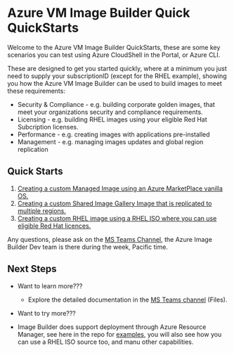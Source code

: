 # Azure VM Image Builder Quick QuickStarts

Welcome to the Azure VM Image Builder QuickStarts, these are some key scenarios you can test using Azure CloudShell in the Portal, or Azure CLI.

These are designed to get you started quickly, where at a minimum you just need to supply your subscriptionID (except for the RHEL example), showing you how the Azure VM Image Builder can be used to build images to meet these requirements:

* Security & Compliance - e.g. building corporate golden images, that meet your organizations security and compliance requirements.
* Licensing - e.g. building RHEL images using your eligible Red Hat Subcription licenses.
* Performance - e.g. creating images with applications pre-installed
* Management - e.g. managing images updates and global region replication

## Quick Starts
1. [Creating a custom Managed Image using an Azure MarketPlace vanilla OS.](./0_Creating_a_Custom_Linux_Managed_Image/creatingCustomLinuxMangedImage.md)
2. [Creating a custom Shared Image Gallery Image that is replicated to multiple regions.](./1_Creating_a_Custom_Linux_Shared_Image_Gallery_Image/creatingCustomLinuxSharedImageGalImage.md)
3. [Creating a custom RHEL image using a RHEL ISO where you can use eligible Red Hat licences.](./2_Creating_a_Custom_Image_using_Red_Hat_Subscription_Licences/creatingCustomLinuxImagefromRhelISO.md)   

Any questions, please ask on the [MS Teams Channel](https://teams.microsoft.com/l/channel/19%3a03e8b2922c5b44eaaaf3d0c7cd1ff448%40thread.skype/General?groupId=a82ee7e2-b2cc-49e6-967d-54da8319979d&tenantId=72f988bf-86f1-41af-91ab-2d7cd011db47), the Azure Image Builder Dev team is there during the week, Pacific time.

## Next Steps
* Want to learn more???
    * Explore the detailed documentation in the [MS Teams channel](https://teams.microsoft.com/l/channel/19%3a03e8b2922c5b44eaaaf3d0c7cd1ff448%40thread.skype/General?groupId=a82ee7e2-b2cc-49e6-967d-54da8319979d&tenantId=72f988bf-86f1-41af-91ab-2d7cd011db47) (Files).

* Want to try more???
* Image Builder does support deployment through Azure Resource Manager, see here in the repo for [examples](https://github.com/danielsollondon/azvmimagebuilder/tree/master/armTemplates), you will also see how you can use a RHEL ISO source too, and manu other capabilities.
